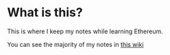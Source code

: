 # What is this?

This is where I keep my notes while learning Ethereum.

You can see the majority of my notes in 
[this wiki](https://github.com/ajuljulian/ethereum_notes/wiki)